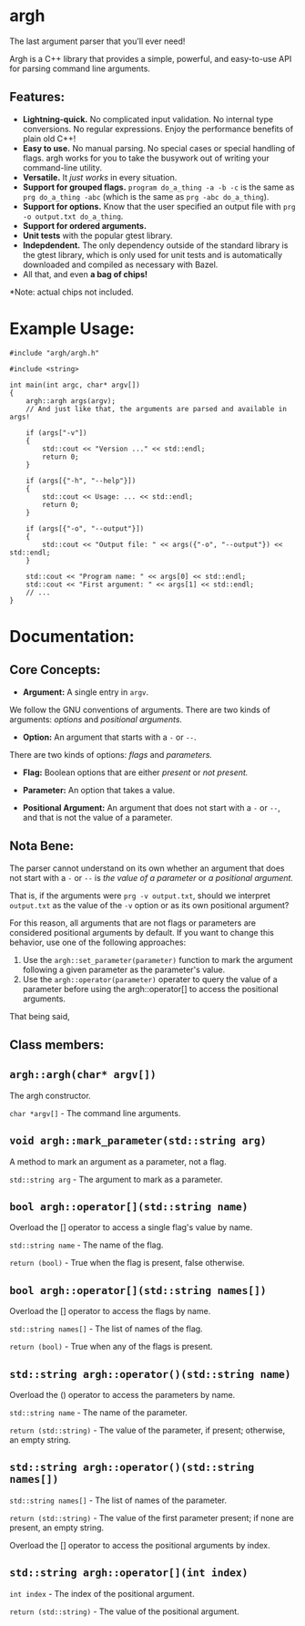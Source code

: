 # argh

The last argument parser that you'll ever need!

Argh is a C++ library that provides a simple, powerful, and easy-to-use
API for parsing command line arguments.

## Features:

* **Lightning-quick.** No complicated input validation. No internal type conversions. No regular expressions. Enjoy the performance benefits of plain old C++!
* **Easy to use.** No manual parsing. No special cases or special handling of flags. argh works for you to take the busywork out of writing your command-line utility.
* **Versatile.** It *just works* in every situation.
* **Support for grouped flags.** `program do_a_thing -a -b -c` is the same as `prg do_a_thing -abc` (which is the same as `prg -abc do_a_thing`).
* **Support for options.** Know that the user specified an output file with `prg -o output.txt do_a_thing`.
* **Support for ordered arguments.**
* **Unit tests** with the popular gtest library.
* **Indepdendent.** The only dependency outside of the standard library is the gtest library, which is only used for unit tests and is automatically downloaded and compiled as necessary with Bazel.
* All that, and even **a bag of chips!**

*Note: actual chips not included.

# Example Usage:

    #include "argh/argh.h"

    #include <string>

    int main(int argc, char* argv[])
    {
        argh::argh args(argv);
        // And just like that, the arguments are parsed and available in args!

        if (args["-v"])
        {
            std::cout << "Version ..." << std::endl;
            return 0;
        }

        if (args[{"-h", "--help"}])
        {
            std::cout << Usage: ... << std::endl;
            return 0;
        }

        if (args[{"-o", "--output"}])
        {
            std::cout << "Output file: " << args({"-o", "--output"}) << std::endl;
        }

        std::cout << "Program name: " << args[0] << std::endl;
        std::cout << "First argument: " << args[1] << std::endl;
        // ...
    }

# Documentation:

## Core Concepts:

* **Argument:** A single entry in `argv`.

We follow the GNU conventions of arguments. There are two kinds of arguments: *options* and *positional arguments.*

* **Option:** An argument that starts with a `-` or `--`.

There are two kinds of options: *flags* and *parameters.*

* **Flag:** Boolean options that are either *present* or *not present.*

* **Parameter:** An option that takes a value.

* **Positional Argument:** An argument that does not start with a `-` or `--`, and that is not the value of a parameter.

## Nota Bene:

The parser cannot understand on its own whether an argument that does not start with a `-` or `--` is *the value of a parameter* or *a positional argument.*

That is, if the arguments were `prg -v output.txt`, should we interpret `output.txt` as the value of the `-v` option or as its own positional argument?


For this reason, all arguments that are not flags or parameters
are considered positional arguments by default.
If you want to change this behavior, use one of the following approaches:
1. Use the `argh::set_parameter(parameter)` function to mark the argument
following a given parameter as the parameter's value.
2. Use the `argh::operator(parameter)` operater to query the value of a parameter
before using the argh::operator[] to access the positional arguments.

That being said,

## Class members:

## `argh::argh(char* argv[])`

The argh constructor.

`char *argv[]` - The command line arguments.

## `void argh::mark_parameter(std::string arg)`

A method to mark an argument as a parameter, not a flag.

`std::string arg` - The argument to mark as a parameter.

## `bool argh::operator[](std::string name)`

Overload the [] operator to access a single flag's value by name.

`std::string name` - The name of the flag.

`return (bool)` - True when the flag is present, false otherwise.

## `bool argh::operator[](std::string names[])`

Overload the [] operator to access the flags by name.

`std::string names[]` - The list of names of the flag.

`return (bool)` - True when any of the flags is present.

## `std::string argh::operator()(std::string name)`

Overload the () operator to access the parameters by name.

`std::string name` - The name of the parameter.

`return (std::string)` - The value of the parameter, if present; otherwise, an empty string.

## `std::string argh::operator()(std::string names[])`

`std::string names[]` - The list of names of the parameter.

`return (std::string)` - The value of the first parameter present; if none are present, an empty string.

Overload the [] operator to access the positional arguments by index.

## `std::string argh::operator[](int index)`

`int index` - The index of the positional argument.

`return (std::string)` - The value of the positional argument.
